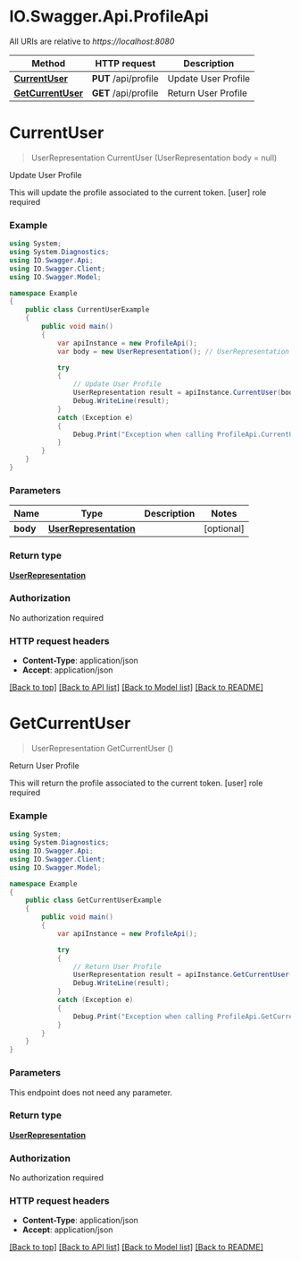 # IO.Swagger.Api.ProfileApi

All URIs are relative to *https://localhost:8080*

Method | HTTP request | Description
------------- | ------------- | -------------
[**CurrentUser**](ProfileApi.md#currentuser) | **PUT** /api/profile | Update User Profile
[**GetCurrentUser**](ProfileApi.md#getcurrentuser) | **GET** /api/profile | Return User Profile


<a name="currentuser"></a>
# **CurrentUser**
> UserRepresentation CurrentUser (UserRepresentation body = null)

Update User Profile

This will update the profile associated to the current token. [user] role required

### Example
```csharp
using System;
using System.Diagnostics;
using IO.Swagger.Api;
using IO.Swagger.Client;
using IO.Swagger.Model;

namespace Example
{
    public class CurrentUserExample
    {
        public void main()
        {
            var apiInstance = new ProfileApi();
            var body = new UserRepresentation(); // UserRepresentation |  (optional) 

            try
            {
                // Update User Profile
                UserRepresentation result = apiInstance.CurrentUser(body);
                Debug.WriteLine(result);
            }
            catch (Exception e)
            {
                Debug.Print("Exception when calling ProfileApi.CurrentUser: " + e.Message );
            }
        }
    }
}
```

### Parameters

Name | Type | Description  | Notes
------------- | ------------- | ------------- | -------------
 **body** | [**UserRepresentation**](UserRepresentation.md)|  | [optional] 

### Return type

[**UserRepresentation**](UserRepresentation.md)

### Authorization

No authorization required

### HTTP request headers

 - **Content-Type**: application/json
 - **Accept**: application/json

[[Back to top]](#) [[Back to API list]](../README.md#documentation-for-api-endpoints) [[Back to Model list]](../README.md#documentation-for-models) [[Back to README]](../README.md)

<a name="getcurrentuser"></a>
# **GetCurrentUser**
> UserRepresentation GetCurrentUser ()

Return User Profile

This will return the profile associated to the current token. [user] role required

### Example
```csharp
using System;
using System.Diagnostics;
using IO.Swagger.Api;
using IO.Swagger.Client;
using IO.Swagger.Model;

namespace Example
{
    public class GetCurrentUserExample
    {
        public void main()
        {
            var apiInstance = new ProfileApi();

            try
            {
                // Return User Profile
                UserRepresentation result = apiInstance.GetCurrentUser();
                Debug.WriteLine(result);
            }
            catch (Exception e)
            {
                Debug.Print("Exception when calling ProfileApi.GetCurrentUser: " + e.Message );
            }
        }
    }
}
```

### Parameters
This endpoint does not need any parameter.

### Return type

[**UserRepresentation**](UserRepresentation.md)

### Authorization

No authorization required

### HTTP request headers

 - **Content-Type**: application/json
 - **Accept**: application/json

[[Back to top]](#) [[Back to API list]](../README.md#documentation-for-api-endpoints) [[Back to Model list]](../README.md#documentation-for-models) [[Back to README]](../README.md)

